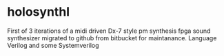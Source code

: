# holosynthI
First of 3 iterations of a midi driven Dx-7 style pm synthesis fpga sound synthesizer
migrated to github from bitbucket for maintanance.
Language Verilog and some Systemverilog

